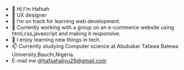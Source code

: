 - 👋 Hi,I'm Hafsah
- 🌱 UX designer
- 🌱 I’m on track for learning web development.
- 🌱 Currently working with a group on an e-commerce website using html,css,javascript and making it responsive.
- 💞️ I enjoy learning new things in tech.
- 📫 Currently studying Computer science at Abubakar Tafawa Balewa University,Bauchi,Nigeria.
-  E-mail me @hafsahaliyu29@gmail.com
